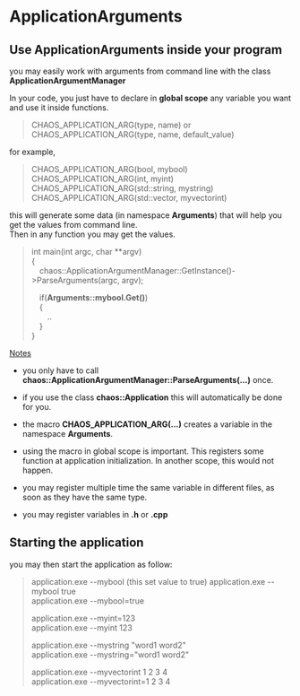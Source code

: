 # ApplicationArguments


## Use ApplicationArguments inside your program


you may easily work with arguments from command line with the class **ApplicationArgumentManager**

In your code, you just have to declare in **global scope** any variable you want and use it inside functions.

>	CHAOS_APPLICATION_ARG(type, name) or  
>	CHAOS_APPLICATION_ARG(type, name, default_value)

for example,

>	CHAOS_APPLICATION_ARG(bool, mybool)  
>	CHAOS_APPLICATION_ARG(int,  myint)  
>	CHAOS_APPLICATION_ARG(std::string,  mystring)  
>	CHAOS_APPLICATION_ARG(std::vector<int>,  myvectorint)  

this will generate some data (in namespace **Arguments**) that will help you get the values from command line.  
Then in any function you may get the values.
>
> int main(int argc, char **argv)  
> {  
> &ensp;&ensp;chaos::ApplicationArgumentManager::GetInstance()->ParseArguments(argc, argv);  
>   
> &ensp;&ensp;if(**Arguments::mybool.Get()**)  
> &ensp;&ensp;{  
> &ensp;&ensp;&ensp;&ensp;..  
> &ensp;&ensp;}  
> }  

<ins>Notes</ins>  

- you only have to call **chaos::ApplicationArgumentManager::ParseArguments(...)** once.

- if you use the class **chaos::Application** this will automatically be done for you.

- the macro **CHAOS_APPLICATION_ARG(...)** creates a variable in the namespace **Arguments**.

- using the macro in global scope is important. This registers some function at application initialization. In another scope, this would not happen.

- you may register multiple time the same variable in different files, as soon as they have the same type.

- you may register variables in **.h** or **.cpp**

## Starting the application


you may then start the application as follow:
> application.exe --mybool     (this set value to true)
> application.exe --mybool true  
> application.exe --mybool=true  
>  
> application.exe --myint=123  
> application.exe --myint 123
>  
> application.exe --mystring "word1 word2"  
> application.exe --mystring="word1 word2"  
>  
> application.exe --myvectorint 1 2 3 4  
> application.exe --myvectorint=1 2 3 4